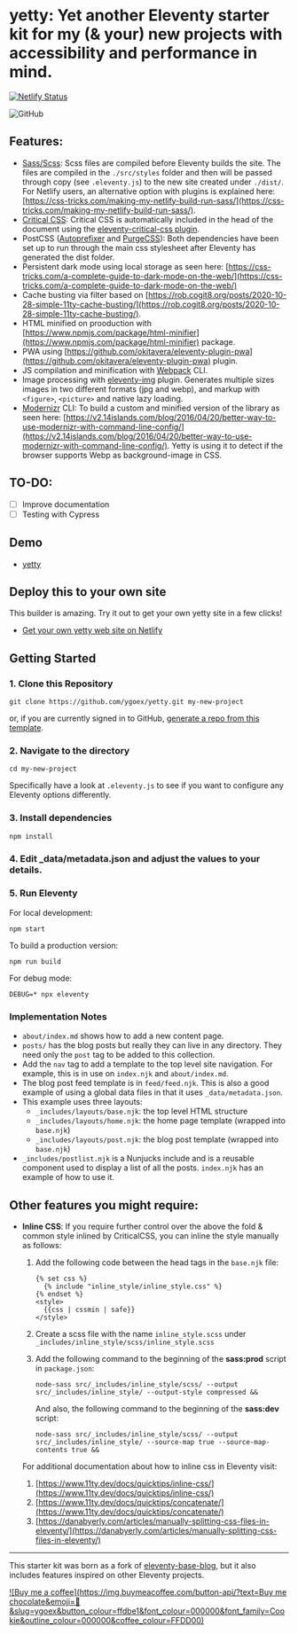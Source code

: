 # yetty: Yet another Eleventy starter kit for my (& your) new projects with accessibility and performance in mind.

[![Netlify Status](https://api.netlify.com/api/v1/badges/faab84cf-52cb-4150-b142-f0c4e0e5312f/deploy-status)](https://app.netlify.com/sites/yetty/deploys)

![GitHub](https://img.shields.io/github/license/ygoex/yetty?style=for-the-badge)

## Features:
- [Sass/Scss](https://github.com/sass/node-sass): Scss files are compiled before Eleventy builds the site. The files are compiled in the `./src/styles` folder and then will be passed through copy (see `.eleventy.js`) to the new site created under `./dist/`. For Netlify users, an alternative option with plugins is explained here: [https://css-tricks.com/making-my-netlify-build-run-sass/](https://css-tricks.com/making-my-netlify-build-run-sass/).
- [Critical CSS](https://github.com/gregives/eleventy-critical-css): Critical CSS is automatically included in the head of the document using the [eleventy-critical-css plugin](https://www.npmjs.com/package/eleventy-critical-css).
- PostCSS ([Autoprefixer](https://github.com/postcss/autoprefixer) and [PurgeCSS](https://github.com/FullHuman/purgecss)): Both dependencies have been set up to run through the main css stylesheet after Eleventy has generated the dist folder.
- Persistent dark mode using local storage as seen here: [https://css-tricks.com/a-complete-guide-to-dark-mode-on-the-web/](https://css-tricks.com/a-complete-guide-to-dark-mode-on-the-web/)
- Cache busting via filter based on [https://rob.cogit8.org/posts/2020-10-28-simple-11ty-cache-busting/](https://rob.cogit8.org/posts/2020-10-28-simple-11ty-cache-busting/).
- HTML minified on prooduction with [https://www.npmjs.com/package/html-minifier](https://www.npmjs.com/package/html-minifier) package.
- PWA using [https://github.com/okitavera/eleventy-plugin-pwa](https://github.com/okitavera/eleventy-plugin-pwa) plugin.
- JS compilation and minification with [Webpack](https://webpack.js.org/) CLI.
- Image processing with [eleventy-img](https://github.com/11ty/eleventy-img) plugin. Generates multiple sizes images in two different formats (jpg and webp), and markup with `<figure>`, `<picture>` and native lazy loading.
- [Modernizr](https://modernizr.com/) CLI: To build a custom and minified version of the library as seen here: [https://v2.14islands.com/blog/2016/04/20/better-way-to-use-modernizr-with-command-line-config/](https://v2.14islands.com/blog/2016/04/20/better-way-to-use-modernizr-with-command-line-config/). Yetty is using it to detect if the browser supports Webp as background-image in CSS.

## TO-DO:
- [ ] Improve documentation
- [ ] Testing with Cypress

## Demo

* [yetty](https://yetty.netlify.app/)

## Deploy this to your own site

This builder is amazing. Try it out to get your own yetty site in a few clicks!

* [Get your own yetty web site on Netlify](https://app.netlify.com/start/deploy?repository=https://github.com/ygoex/yetty)

## Getting Started

### 1. Clone this Repository

```
git clone https://github.com/ygoex/yetty.git my-new-project
```
or, if you are currently signed in to GitHub, [generate a repo from this template](https://github.com/ygoex/yetty/generate).


### 2. Navigate to the directory

```
cd my-new-project
```

Specifically have a look at `.eleventy.js` to see if you want to configure any Eleventy options differently.

### 3. Install dependencies

```
npm install
```

### 4. Edit _data/metadata.json and adjust the values to your details.

### 5. Run Eleventy

For local development:
```
npm start
```

To build a production version:
```
npm run build
```

For debug mode:
```
DEBUG=* npx eleventy
```

### Implementation Notes

* `about/index.md` shows how to add a new content page.
* `posts/` has the blog posts but really they can live in any directory. They need only the `post` tag to be added to this collection.
* Add the `nav` tag to add a template to the top level site navigation. For example, this is in use on `index.njk` and `about/index.md`.
* The blog post feed template is in `feed/feed.njk`. This is also a good example of using a global data files in that it uses `_data/metadata.json`.
* This example uses three layouts:
  * `_includes/layouts/base.njk`: the top level HTML structure
  * `_includes/layouts/home.njk`: the home page template (wrapped into `base.njk`)
  * `_includes/layouts/post.njk`: the blog post template (wrapped into `base.njk`)
* `_includes/postlist.njk` is a Nunjucks include and is a reusable component used to display a list of all the posts. `index.njk` has an example of how to use it.

## Other features you might require:

- **Inline CSS**: If you require further control over the above the fold & common style inlined by CriticalCSS, you can inline the style manually as follows:

    1. Add the following code between the head tags in the `base.njk` file:

        ```
        {% set css %}
          {% include "inline_style/inline_style.css" %}
        {% endset %}
        <style>
          {{css | cssmin | safe}}
        </style>
        ```
    2. Create a scss file with the name `inline_style.scss` under `_includes/inline_style/scss/inline_style.scss`

    3. Add the following command to the beginning of the **sass:prod** script in `package.json`:

        ```
        node-sass src/_includes/inline_style/scss/ --output src/_includes/inline_style/ --output-style compressed &&
        ```

        And also, the following command to the beginning of the **sass:dev** script:

        ```
        node-sass src/_includes/inline_style/scss/ --output src/_includes/inline_style/ --source-map true --source-map-contents true &&
        ```

  For additional documentation about how to inline css in Eleventy visit:

    1. [https://www.11ty.dev/docs/quicktips/inline-css/](https://www.11ty.dev/docs/quicktips/inline-css/)
    2. [https://www.11ty.dev/docs/quicktips/concatenate/](https://www.11ty.dev/docs/quicktips/concatenate/)
    3. [https://danabyerly.com/articles/manually-splitting-css-files-in-eleventy/](https://danabyerly.com/articles/manually-splitting-css-files-in-eleventy/)

---

This starter kit was born as a fork of [eleventy-base-blog](https://github.com/11ty/eleventy-base-blog), but it also includes features inspired on other Eleventy projects.

[![Buy me a coffee](https://img.buymeacoffee.com/button-api/?text=Buy me chocolate&emoji=🍫&slug=ygoex&button_colour=ffdbe1&font_colour=000000&font_family=Cookie&outline_colour=000000&coffee_colour=FFDD00)](https://www.buymeacoffee.com/ygoex)
